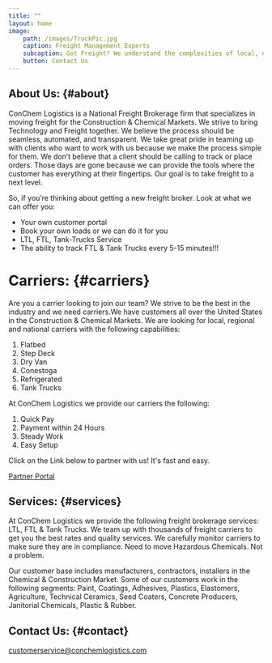 ```yaml
---
title: ""
layout: home
image:
    path: /images/TruckPic.jpg
    caption: Freight Management Experts
    subcaption: Got Freight? We understand the complexities of local, national, and global supply chains and are skilled in freight management operations.
    button: Contact Us
---
```


## About Us: {#about}

ConChem Logistics is a National Freight Brokerage firm that specializes in moving freight for the
Construction &amp; Chemical Markets. We strive to bring Technology and Freight together. We believe the
process should be seamless, automated, and transparent. We take great pride in teaming up with clients
who want to work with us because we make the process simple for them. We don’t believe that a client
should be calling to track or place orders. Those days are gone because we can provide the tools where
the customer has everything at their fingertips. Our goal is to take freight to a next level.

<p class="hello">
So, if you’re thinking about getting a new freight broker. Look at what we can offer you:
</p>

- Your own customer portal
- Book your own loads or we can do it for you
- LTL, FTL, Tank-Trucks Service
- The ability to track FTL & Tank Trucks every 5-15 minutes!!!

# Carriers: {#carriers}

Are you a carrier looking to join our team? We strive to be the best in the industry and we need carriers.We have customers all over the United States in the Construction & Chemical Markets. We are looking for local, regional and national carriers with the following capabilities:

1. Flatbed
2. Step Deck
3. Dry Van
4. Conestoga
5. Refrigerated
6. Tank Trucks

At ConChem Logistics we provide our carriers the following:

1. Quick Pay
2. Payment within 24 Hours
3. Steady Work
4. Easy Setup

Click on the Link below to partner with us! It's fast and easy.

[Partner Portal]()

## Services: {#services}

At ConChem Logistics we provide the following freight brokerage services: LTL, FTL & Tank Trucks. We team up with thousands of freight carriers to get you the best rates and quality services. We carefully monitor carriers to make sure they are in compliance. Need to move Hazardous Chemicals. Not a problem.

Our customer base includes manufacturers, contractors, installers in the Chemical & Construction Market. Some of our customers work in the following segments: Paint, Coatings, Adhesives, Plastics, Elastomers, Agriculture, Technical Ceramics, Seed Coaters, Concrete Producers, Janitorial Chemicals, Plastic & Rubber.

## Contact Us: {#contact}

[customerservice@conchemlogistics.com](mailto:customerservice@conchem.com)
